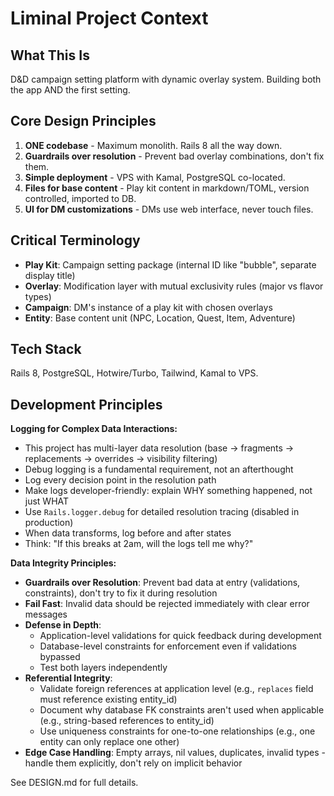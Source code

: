 # Liminal Project Context

## What This Is

D&D campaign setting platform with dynamic overlay system. Building both the app AND the first setting.

## Core Design Principles

1. **ONE codebase** - Maximum monolith. Rails 8 all the way down.
2. **Guardrails over resolution** - Prevent bad overlay combinations, don't fix them.
3. **Simple deployment** - VPS with Kamal, PostgreSQL co-located.
4. **Files for base content** - Play kit content in markdown/TOML, version controlled, imported to DB.
5. **UI for DM customizations** - DMs use web interface, never touch files.

## Critical Terminology

- **Play Kit**: Campaign setting package (internal ID like "bubble", separate display title)
- **Overlay**: Modification layer with mutual exclusivity rules (major vs flavor types)
- **Campaign**: DM's instance of a play kit with chosen overlays
- **Entity**: Base content unit (NPC, Location, Quest, Item, Adventure)

## Tech Stack

Rails 8, PostgreSQL, Hotwire/Turbo, Tailwind, Kamal to VPS.

## Development Principles

**Logging for Complex Data Interactions:**
- This project has multi-layer data resolution (base → fragments → replacements → overrides → visibility filtering)
- Debug logging is a fundamental requirement, not an afterthought
- Log every decision point in the resolution path
- Make logs developer-friendly: explain WHY something happened, not just WHAT
- Use `Rails.logger.debug` for detailed resolution tracing (disabled in production)
- When data transforms, log before and after states
- Think: "If this breaks at 2am, will the logs tell me why?"

**Data Integrity Principles:**
- **Guardrails over Resolution**: Prevent bad data at entry (validations, constraints), don't try to fix it during resolution
- **Fail Fast**: Invalid data should be rejected immediately with clear error messages
- **Defense in Depth**:
  - Application-level validations for quick feedback during development
  - Database-level constraints for enforcement even if validations bypassed
  - Test both layers independently
- **Referential Integrity**:
  - Validate foreign references at application level (e.g., `replaces` field must reference existing entity_id)
  - Document why database FK constraints aren't used when applicable (e.g., string-based references to entity_id)
  - Use uniqueness constraints for one-to-one relationships (e.g., one entity can only replace one other)
- **Edge Case Handling**: Empty arrays, nil values, duplicates, invalid types - handle them explicitly, don't rely on implicit behavior

See DESIGN.md for full details.
